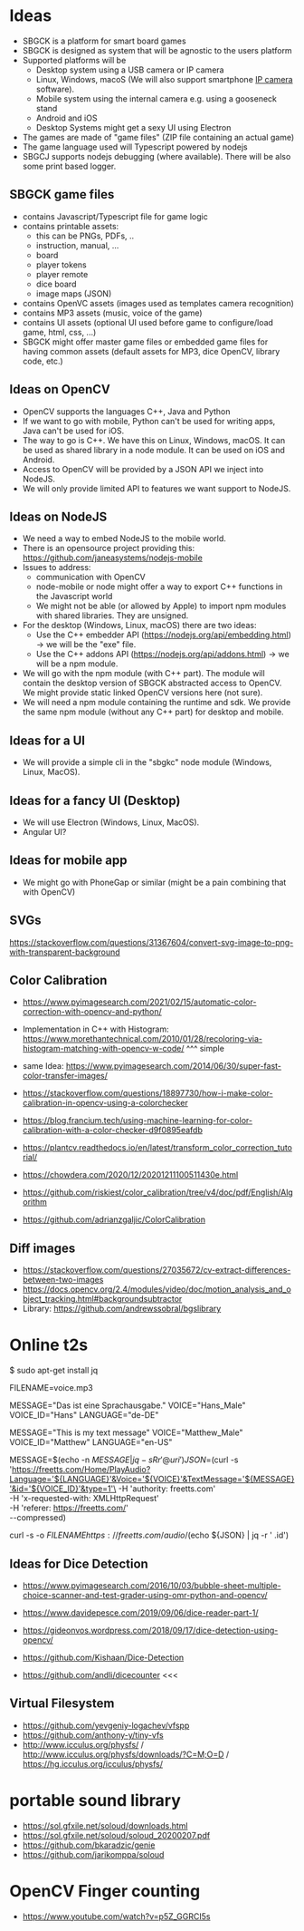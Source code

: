 # Ideas

- SBGCK is a platform for smart board games
- SBGCK is designed as system that will be agnostic to the users platform
- Supported platforms will be
  - Desktop system using a USB camera or IP camera
  - Linux, Windows, macoS (We will also support smartphone [IP camera](https://play.google.com/store/apps/details?id=com.pas.webcam) software).
  - Mobile system using the internal camera e.g. using a gooseneck stand
  - Android and iOS
  - Desktop Systems might get a sexy UI using Electron
- The games are made of "game files" (ZIP file containing an actual game)
- The game language used will Typescript powered by nodejs
- SBGCJ supports nodejs debugging (where available). There will be also some print based logger.


## SBGCK game files

- contains Javascript/Typescript file for game logic
- contains printable assets:
  - this can be PNGs, PDFs, ..
  - instruction, manual, ...
  - board
  - player tokens
  - player remote
  - dice board
  - image maps (JSON)
- contains OpenVC assets (images used as templates camera recognition)
- contains MP3 assets (music, voice of the game)
- contains UI assets (optional UI used before game to configure/load game, html, css, ...)
- SBGCK might offer master game files or embedded game files for having common assets (default assets for MP3, dice OpenCV, library code, etc.)

## Ideas on OpenCV

- OpenCV supports the languages C++, Java and Python
- If we want to go with mobile, Python can't be used for writing apps, Java can't be used for iOS.
- The way to go is C++. We have this on Linux, Windows, macOS. It can be used as shared library in a node module. It can be used on iOS and Android.
- Access to OpenCV will be provided by a JSON API we inject into NodeJS.
- We will only provide limited API to features we want support to NodeJS.

## Ideas on NodeJS

- We need a way to embed NodeJS to the mobile world.
- There is an opensource project providing this: <https://github.com/janeasystems/nodejs-mobile>
- Issues to address:
   - communication with OpenCV
   - node-mobile or node might offer a way to export C++ functions in the Javascript world
   - We might not be able (or allowed by Apple) to import npm modules with shared libraries. They are unsigned.
- For the desktop (Windows, Linux, macOS) there are two ideas:
  - Use the C++ embedder API (https://nodejs.org/api/embedding.html) -> we will be the "exe" file.
  - Use the C++ addons API (https://nodejs.org/api/addons.html) -> we will be a npm module.
- We will go with the npm module (with C++ part). The module will contain the desktop version of SBGCK abstracted access to OpenCV. We might provide static linked OpenCV versions here (not sure).
- We will need a npm module containing the runtime and sdk. We provide the same npm module (without any C++ part) for desktop and mobile.

## Ideas for a UI

- We will provide a simple cli in the "sbgkc" node module (Windows, Linux, MacOS).


## Ideas for a fancy UI (Desktop)

- We will use Electron (Windows, Linux, MacOS).
- Angular UI?

## Ideas for mobile app

- We might go with PhoneGap or similar (might be a pain combining that with OpenCV)

## SVGs

https://stackoverflow.com/questions/31367604/convert-svg-image-to-png-with-transparent-background

## Color Calibration

- https://www.pyimagesearch.com/2021/02/15/automatic-color-correction-with-opencv-and-python/
- Implementation in C++ with Histogram: https://www.morethantechnical.com/2010/01/28/recoloring-via-histogram-matching-with-opencv-w-code/
^^^ simple
- same Idea: https://www.pyimagesearch.com/2014/06/30/super-fast-color-transfer-images/

- https://stackoverflow.com/questions/18897730/how-i-make-color-calibration-in-opencv-using-a-colorchecker
- https://blog.francium.tech/using-machine-learning-for-color-calibration-with-a-color-checker-d9f0895eafdb
- https://plantcv.readthedocs.io/en/latest/transform_color_correction_tutorial/
- https://chowdera.com/2020/12/20201211100511430e.html
- https://github.com/riskiest/color_calibration/tree/v4/doc/pdf/English/Algorithm

- https://github.com/adrianzgaljic/ColorCalibration


## Diff images

- https://stackoverflow.com/questions/27035672/cv-extract-differences-between-two-images
- https://docs.opencv.org/2.4/modules/video/doc/motion_analysis_and_object_tracking.html#backgroundsubtractor
- Library: https://github.com/andrewssobral/bgslibrary

# Online t2s

$ sudo apt-get install jq

FILENAME=voice.mp3

MESSAGE="Das ist eine Sprachausgabe."
VOICE="Hans_Male"
VOICE_ID="Hans"
LANGUAGE="de-DE"

MESSAGE="This is my text message"
VOICE="Matthew_Male"
VOICE_ID="Matthew"
LANGUAGE="en-US"

MESSAGE=$(echo -n ${MESSAGE} |jq -sRr '@uri')
JSON=$(curl -s \
  'https://freetts.com/Home/PlayAudio?Language='${LANGUAGE}'&Voice='${VOICE}'&TextMessage='${MESSAGE}'&id='${VOICE_ID}'&type=1'\
  -H 'authority: freetts.com' \
  -H 'x-requested-with: XMLHttpRequest' \
  -H 'referer: https://freetts.com/' \
  --compressed)

curl -s -o ${FILENAME} https://freetts.com/audio/$(echo ${JSON}  | jq -r ' .id')


## Ideas for Dice Detection

- https://www.pyimagesearch.com/2016/10/03/bubble-sheet-multiple-choice-scanner-and-test-grader-using-omr-python-and-opencv/

- https://www.davidepesce.com/2019/09/06/dice-reader-part-1/
- https://gideonvos.wordpress.com/2018/09/17/dice-detection-using-opencv/
- https://github.com/Kishaan/Dice-Detection

- https://github.com/andli/dicecounter <<<


## Virtual Filesystem

- https://github.com/yevgeniy-logachev/vfspp
- https://github.com/anthony-y/tiny-vfs
- http://www.icculus.org/physfs/ / http://www.icculus.org/physfs/downloads/?C=M;O=D / https://hg.icculus.org/icculus/physfs/

# portable sound library

- https://sol.gfxile.net/soloud/downloads.html
- https://sol.gfxile.net/soloud/soloud_20200207.pdf
- https://github.com/bkaradzic/genie
- https://github.com/jarikomppa/soloud


# OpenCV Finger counting

- https://www.youtube.com/watch?v=p5Z_GGRCI5s